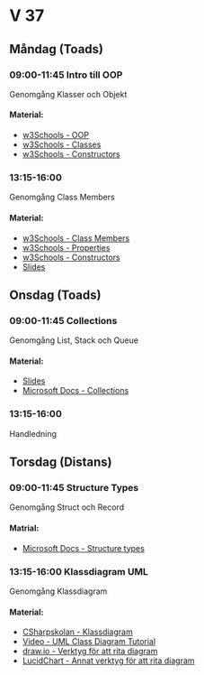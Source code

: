 # V 37
## Måndag (Toads)
### 09:00-11:45 Intro till OOP
Genomgång Klasser och Objekt
#### Material:
* [w3Schools - OOP](https://www.w3schools.com/cs/cs_oop.php)
* [w3Schools - Classes](https://www.w3schools.com/cs/cs_classes.php)
* [w3Schools - Constructors](https://www.w3schools.com/cs/cs_constructors.php)
### 13:15-16:00
Genomgång Class Members
#### Material:
* [w3Schools - Class Members](https://www.w3schools.com/cs/cs_class_members.php)
* [w3Schools - Properties](https://www.w3schools.com/cs/cs_properties.php)
* [w3Schools - Constructors](https://www.w3schools.com/cs/cs_constructors.php)
* [Slides](./Slides/Slides-V36-1.pdf)
## Onsdag (Toads)
### 09:00-11:45 Collections
Genomgång List, Stack och Queue </br>
#### Material:
* [Slides](./Slides/36-2.pdf)
* [Microsoft Docs - Collections](https://docs.microsoft.com/en-us/dotnet/csharp/programming-guide/concepts/collections)
### 13:15-16:00
Handledning
## Torsdag (Distans)
### 09:00-11:45 Structure Types
Genomgång Struct och Record
#### Matrial:
* [Microsoft Docs - Structure types](https://docs.microsoft.com/en-us/dotnet/csharp/language-reference/builtin-types/struct)
### 13:15-16:00 Klassdiagram UML
Genomgång Klassdiagram
#### Material:
* [CSharpskolan - Klassdiagram](https://csharpskolan.se/article/uml/)
* [Video - UML Class Diagram Tutorial](https://www.youtube.com/watch?v=UI6lqHOVHic&t=484s)
* [draw.io - Verktyg för att rita diagram](https://draw.io)
* [LucidChart - Annat verktyg för att rita diagram](https://www.lucidchart.com/)